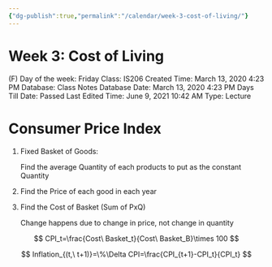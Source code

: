 ```yaml
---
{"dg-publish":true,"permalink":"/calendar/week-3-cost-of-living/"}
---
```


# Week 3: Cost of Living

(F) Day of the week: Friday
Class: IS206
Created Time: March 13, 2020 4:23 PM
Database: Class Notes Database
Date: March 13, 2020 4:23 PM
Days Till Date: Passed
Last Edited Time: June 9, 2021 10:42 AM
Type: Lecture

# Consumer Price Index

1. Fixed Basket of Goods: 
    
    Find the average Quantity of each products to put as the constant Quantity
    
2. Find the Price of each good in each year
3. Find the Cost of Basket (Sum of PxQ)
    
    
    Change happens due to change in price, not change in quantity 
    

$$
CPI_t=\frac{Cost\ Basket_t}{Cost\ Basket_B}\times 100
$$

$$
Inflation_{(t,\ t+1)}=\%\Delta CPI=\frac{CPI_{t+1}-CPI_t}{CPI_t}
$$